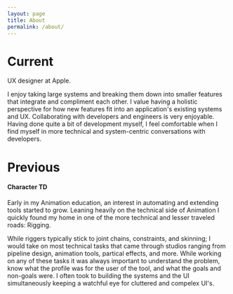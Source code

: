 ```yaml
---
layout: page
title: About
permalink: /about/
---
```


# Current
UX designer at Apple.

I enjoy taking large systems and breaking them down into smaller features that integrate and compliment each other. I value having a holistic perspective for how new features fit into an application's existing systems and UX. Collaborating with developers and engineers is very enjoyable. Having done quite a bit of development myself, I feel comfortable when I find myself in more technical and system-centric conversations with developers.

# Previous

#### Character TD
Early in my Animation education, an interest in automating and extending tools started to grow. Leaning heavily on the technical side of Animation I quickly found my home in one of the more technical and lesser traveled roads: Rigging.

While riggers typically stick to joint chains, constraints, and skinning; I would take on most technical tasks that came through studios ranging from pipeline design, animation tools, partical effects, and more. While working on any of these tasks it was always important to understand the problem, know what the profile was for the user of the tool, and what the goals and non-goals were. I often took to building the systems and the UI simultaneously keeping a watchful eye for cluttered and compelex UI's.
